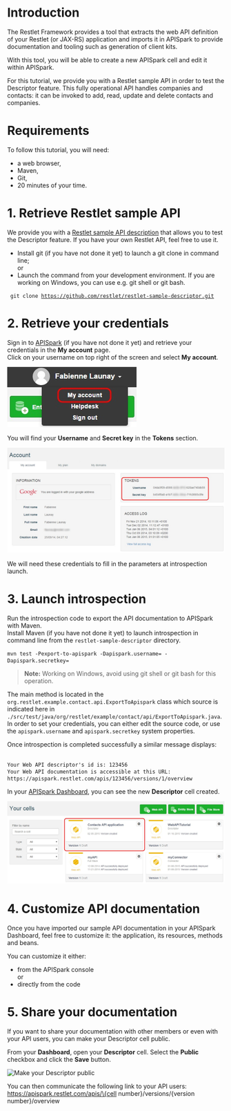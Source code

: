 # Introduction

The Restlet Framework provides a tool that extracts the web API definition of your Restlet (or JAX-RS) application and imports it in APISpark to provide documentation and tooling such as generation of client kits.

With this tool, you will be able to create a new APISpark cell and edit it within APISpark.

<!--By running the tool again, you will be able to synchronize web API changes initiated from your API's code.
-->

For this tutorial, we provide you with a Restlet sample API in order to test the Descriptor feature. This fully operational API handles companies and contacts: it can be invoked to add, read, update and delete contacts and companies.

# Requirements

To follow this tutorial, you will need:

* a web browser,
* Maven,
* Git,  
* 20 minutes of your time.

# 1. Retrieve Restlet sample API
We provide you with a <a href="https://github.com/restlet/restlet-sample-descriptor" target="_blank">Restlet sample API description</a> that allows you to test the Descriptor feature. If you have your own Restlet API, feel free to use it.  

- Install git (if you have not done it yet) to launch a git clone in command line;  
or
- Launch the command from your development environment. If you are working on Windows, you can use e.g. git shell or git bash.

<code><pre>
git clone https://github.com/restlet/restlet-sample-descriptor.git
</code></pre>

# 2. Retrieve your credentials
Sign in to [APISpark](https://apispark.restlet.com) (if you have not done it yet) and retrieve your credentials in the **My account** page.  
Click on your username on top right of the screen and select **My account**.

![Find my credentials](images/find-my-credentials.jpg "Find my credentials")

You will find your **Username** and **Secret key** in the **Tokens** section.  

![My credentials](images/my-credentials.jpg "My credentials")

We will need these credentials to fill in the parameters at introspection launch.

# 3. Launch introspection
Run the introspection code to export the API documentation to APISpark with Maven.  
Install Maven (if you have not done it yet) to launch introspection in command line from the `restlet-sample-descriptor` directory.

<pre lang="shell"><code>mvn test -Pexport-to-apispark -Dapispark.username=<your username> -Dapispark.secretkey=<your secret key></code></pre>

>**Note:** Working on Windows, avoid using git shell or git bash for this operation.

The main method is located in the ```org.restlet.example.contact.api.ExportToApispark``` class which source is indicated here in ```./src/test/java/org/restlet/example/contact/api/ExportToApispark.java```. In order to set your credentials, you can either edit the source code, or use the ```apispark.username``` and ```apispark.secretkey``` system properties.

Once introspection is completed successfully a similar message displays:

<pre><code>
Your Web API descriptor's id is: 123456
Your Web API documentation is accessible at this URL: https://apispark.restlet.com/apis/123456/versions/1/overview
</code></pre>

In your <a href="https://apispark.restlet.com/dashboard" target="_blank">APISpark Dashboard</a>, you can see the new **Descriptor** cell created.

![New Descriptor in Dashboard](images/descriptor-cell-in-dashboard.jpg "New Descriptor in Dashboard")

<!--Change Proposal for Launch Introspection part:

a) Compile your own code (your Maven project will retrieve all the dependencies including the introspector's)

b) Launch introspection with the following parameters:

- your username (-u)
- your password (-p)
- the name of your own class

java -cp "/path/to/your/lib/*" org.restlet.ext.apispark.Introspector -u {your username} -p {your password} {your class}

e.g. java -cp "/path/to/your/lib/*" org.restlet.ext.apispark.Introspector -u 55955e02-0e99-47f8 -p 6f3ee88e-8405-44c8 org.restlet.api.MyContacts

>**Note:** The "org.restlet.ext.apispark.Introspector" class is the entry point.

-->


# 4. Customize API documentation
Once you have imported our sample API documentation in your APISpark Dashboard, feel free to customize it: the application, its resources, methods and beans.

You can customize it either:  
- from the APISpark console  
or  
- directly from the code  

<!--

INCLUDE THIS IN APISPARK USER GUIDE - INTROSPECTOR PAGE


Here are key places to customize the documentation from the code:

- general characteristics fof the API from the ```ContactsApplication``` class.
- *Resources* are described by their interface in the ```org.restlet.example.contact.api.resource``` package.
- *Exceptions* are serialized in the ```org.restlet.example.contact.api.core.exception``` package.

## Customize the Application
In the constructor: ```setName``` and ```setDescription```

## Customize Resources

### thanks to Restlet Framework
In the constructor: ```setName``` and ```setDescription```

### thanks to Swagger annotations
Use the ```@Api``` annotation either on the annotated interface, or in the implementation class:
```@Api(value = "Companies", description = "Company list resource")```

## Customize Methods

### thanks to Swagger annotations
Use the ```@ApiOperation``` annotation:
```@ApiOperation(value = "list the companies", tags = "company")```

Use the ```@ApiResponses``` annotation, only for online Swagger documentation. Status and representation are deduced from the signature of the method:  

```
    @ApiResponses({
            @ApiResponse(code = 200, message = "the added company"),
            @ApiResponse(code = 422, message = "company not valid", response = BadEntityException.class)
    })
```

## Customize Beans

### thanks to Jackson annotations

You can customize a bean with Jackson annotations in order to control serialization/documentation (only if you leverage the Jackson extension).

Use the ```@JsonInclude(JsonInclude.Include.NON_EMPTY)``` annotation to exclude empty or null attributes (cf class ```BadEntityException```).

Use the ```@JsonRootName``` annotation: it defines the name of the root element of the Json (cf class ```CompanyList```).

Use the ```@JsonProperty``` annotation: the name of the property in the serialized representation (cf class ```Company```).

Use the ```@JacksonXmlRootElement``` annotation: in the XML representation, it sets the name of the root element.

Use the ```@JacksonXmlElementWrapper``` annotation: in the XML representation, the "tags" attribute is wrapped inside a "tags" element (cf class ```CompanyList```).

Use the ```@JacksonXmlProperty``` annotation: in the XML representation, any "Tag" element is marked as "tag" instead of "tags" (cf class ```CompanyList```).
Customize a bean thanks to Swagger annotations in order to control the documentation of the bean
Use the ```@ApiModelProperty``` annotation: the description of the annotated field.





Here is a list of sample commands available:

## List of companies in distinct formats

```
curl http://localhost:8000/companies  
curl http://localhost:8000/companies -H 'accept: application/xml'  
curl http://localhost:8000/companies -H 'accept: application/x-yaml'  
curl http://localhost:8000/companies?media=yaml'
```

## Representation of a company in distinct formats

```
curl http://localhost:8000/companies/1  
curl http://localhost:8000/companies/1?media=xml'  
curl http://localhost:8000/companies/1 -H 'accept: application/x-yaml'
```

## List of contacts in distinct formats

```
curl http://localhost:8000/contacts  
curl http://localhost:8000/contacts?media=xml'  
curl http://localhost:8000/contacts -H 'accept: application/x-yaml'
```

## Representation of a contact in distinct formats

```
curl http://localhost:8000/contacts/1  
curl http://localhost:8000/contacts/1 -H 'accept: application/xml'  
curl http://localhost:8000/contacts/1?media=yaml'
```

## Swagger 1 documentation, available in Swagger UI

```
curl http://localhost:8000/api-docs  
curl http://localhost:8000/api-docs/companies  
curl http://localhost:8000/api-docs/contacts
```

## Swagger 2.0 documentation, available in Swagger UI

```
curl http://localhost:8000/swagger.json
```
-->

<!-- Test your API
You can then test your API from your web browser or from tools such as the Chrome extensions [POSTMAN](https://chrome.google.com/webstore/detail/postman-rest-client/fdmmgilgnpjigdojojpjoooidkmcomcm?utm_source=chrome-ntp-icon) and [DHC](http://sprintapi.com/dhcs.html) that provide a graphical user interface to perform HTTP calls.
-->

# 5. Share your documentation
If you want to share your documentation with other members or even with your API users, you can make your Descriptor cell public.

From your **Dashboard**, open your **Descriptor** cell. Select the **Public** checkbox and click the **Save** button.

![Make your Descriptor public](images/make-descriptor-public.jpg "Make your Descriptor public")

You can then communicate the following link to your API users:  
<a style="pointer-events: none; cursor: default;" href="page.html">https://apispark.restlet.com/apis/\{cell number\}/versions/\{version number\}/overview</a>
